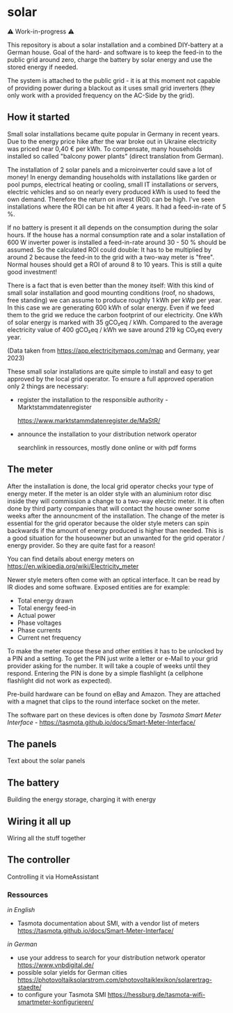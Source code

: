 # solar

:warning: Work-in-progress :warning:

This repository is about a solar installation and a combined DIY-battery at a German house. Goal of the hard- and software is to keep the feed-in to the public grid around zero, charge the battery by solar energy and use the stored energy if needed. 

The system is attached to the public grid - it is at this moment not capable of providing power during a blackout as it uses small grid inverters (they only work with a provided frequency on the AC-Side by the grid). 

## How it started ##

Small solar installations became quite popular in Germany in recent years. Due to the energy price hike after the war broke out in Ukraine electricity was priced near 0,40 € per kWh. To compensate, many households installed so called "balcony power plants" (direct translation from German). 

The installation of 2 solar panels and a microinverter could save a lot of money! In energy demanding households with installations like garden or pool pumps, electrical heating or cooling, small IT installations or servers, electric vehicles and so on nearly every produced kWh is used to feed the own demand. Therefore the return on invest (ROI) can be high. I've seen installations where the ROI can be hit after 4 years. It had a feed-in-rate of 5 %. 

If no battery is present it all depends on the consumption during the solar hours. If the house has a normal consumption rate and a solar installation of 600 W inverter power is installed a feed-in-rate around 30 - 50 % should be assumed. So the calculated ROI could double: It has to be multiplied by around 2 because the feed-in to the grid with a two-way meter is "free". Normal houses should get a ROI of around 8 to 10 years. This is still a quite good investment!

There is a fact that is even better than the money itself:
With this kind of small solar installation and good mounting conditions (roof, no shadows, free standing) we can assume to produce roughly 1 kWh per kWp per year. In this case we are generating 600 kWh of solar energy. Even if we feed them to the grid we reduce the carbon footprint of our electricity. One kWh of solar energy is marked with 35 gCO₂eq / kWh. Compared to the average electricity value of 400 gCO₂eq / kWh we save around 219 kg CO₂eq every year. 

(Data taken from https://app.electricitymaps.com/map and Germany, year 2023)

These small solar installations are quite simple to install and easy to get approved by the local grid operator. To ensure a full approved operation only 2 things are necessary:
  
- register the installation to the responsible authority - Marktstammdatenregister

  https://www.marktstammdatenregister.de/MaStR/

- announce the installation to your distribution network operator

  searchlink in ressources, mostly done online or with pdf forms

## The meter ##

After the installation is done, the local grid operator checks your type of energy meter. If the meter is an older style with an aluminium rotor disc inside they will commission a change to a two-way electric meter. It is often done by third party companies that will contact the house owner some weeks after the announcment of the installation. The change of the meter is essential for the grid operator because the older style meters can spin backwards if the amount of energy produced is higher than needed. This is a good situation for the houseowner but an unwanted for the grid operator / energy provider. 
So they are quite fast for a reason!

You can find details about energy meters on https://en.wikipedia.org/wiki/Electricity_meter

Newer style meters often come with an optical interface. It can be read by IR diodes and some software. Exposed entities are for example:

- Total energy drawn
- Total energy feed-in
- Actual power
- Phase voltages
- Phase currents
- Current net frequency

To make the meter expose these and other entities it has to be unlocked by a PIN and a setting. To get the PIN just write a letter or e-Mail to your grid provider asking for the number. It will take a couple of weeks until they respond. Entering the PIN is done by a simple flashlight (a cellphone flashlight did not work as expected). 

Pre-build hardware can be found on eBay and Amazon. They are attached with a magnet that clips to the round interface socket on the meter. 

The software part on these devices is often done by *Tasmota Smart Meter Interface* - https://tasmota.github.io/docs/Smart-Meter-Interface/


## The panels ##

Text about the solar panels

## The battery ##

Building the energy storage, charging it with energy

## Wiring it all up ##

Wiring all the stuff together

## The controller ##

Controlling it via HomeAssistant



### Ressources ###

*in English*

- Tasmota documentation about SMI, with a vendor list of meters https://tasmota.github.io/docs/Smart-Meter-Interface/

*in German*

- use your address to search for your distribution network operator https://www.vnbdigital.de/
- possible solar yields for German cities https://photovoltaiksolarstrom.com/photovoltaiklexikon/solarertrag-staedte/
- to configure your Tasmota SMI https://hessburg.de/tasmota-wifi-smartmeter-konfigurieren/
